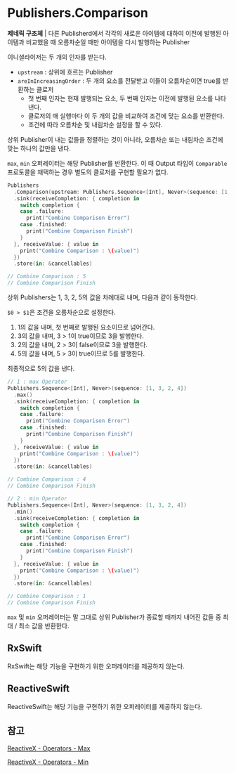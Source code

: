 # Publishers.Comparison

**제네릭 구조체** | 다른 Publisherd에서 각각의 새로운 아이템에 대하여 이전에 발행된 아이템과 비교했을 때 오름차순일 때만 아이템을 다시 발행하는 Publisher

이니셜라이저는 두 개의 인자를 받는다.

- `upstream` : 상위에 흐르는 Publisher
- `areInIncreasingOrder` : 두 개의 요소를 전달받고 이들이 오름차순이면 true를 반환하는 클로저
  - 첫 번째 인자는 현재 발행되는 요소, 두 번째 인자는 이전에 발행된 요소를 나타낸다.
  - 클로저의 매 실행마다 이 두 개의 값을 비교하여 조건에 맞는 요소를 반환한다.
  - 조건에 따라 오름차순 및 내림차순 설정을 할 수 있다.

상위 Publisher이 내는 값들을 정렬하는 것이 아니라, 오름차순 또는 내림차순 조건에 맞는 하나의 값만을 낸다.

`max`, `min` 오퍼레이터는 해당 Publisher를 반환한다. 이 때 Output 타입이 `Comparable` 프로토콜을 채택하는 경우 별도의 클로저를 구현할 필요가 없다.

```swift
Publishers
  .Comparison(upstream: Publishers.Sequence<[Int], Never>(sequence: [1, 3, 2, 5])) { $0 > $1 }
  .sink(receiveCompletion: { completion in
    switch completion {
    case .failure:
      print("Combine Comparison Error")
    case .finished:
      print("Combine Comparison Finish")
    }
  }, receiveValue: { value in
    print("Combine Comparison : \(value)")
  })
  .store(in: &cancellables)

// Combine Comparison : 5
// Combine Comparison Finish
```

상위 Publishers는 1, 3, 2, 5의 값을 차례대로 내며, 다음과 같이 동작한다.

`$0 > $1`은 조건을 오름차순으로 설정한다.

1. 1의 값을 내며, 첫 번째로 발행된 요소이므로 넘어간다.
2. 3의 값을 내며, 3 > 1이 true이므로 3을 발행한다.
3. 2의 값을 내며, 2 > 3이 false이므로 3을 발행한다.
4. 5의 값을 내며, 5 > 3이 true이므로 5를 발행한다.

최종적으로 5의 값을 낸다.

```swift
// 1 : max Operator
Publishers.Sequence<[Int], Never>(sequence: [1, 3, 2, 4])
  .max()
  .sink(receiveCompletion: { completion in
    switch completion {
    case .failure:
      print("Combine Comparison Error")
    case .finished:
      print("Combine Comparison Finish")
    }
  }, receiveValue: { value in
    print("Combine Comparison : \(value)")
  })
  .store(in: &cancellables)

// Combine Comparison : 4
// Combine Comparison Finish

// 2 : min Operator
Publishers.Sequence<[Int], Never>(sequence: [1, 3, 2, 4])
  .min()
  .sink(receiveCompletion: { completion in
    switch completion {
    case .failure:
      print("Combine Comparison Error")
    case .finished:
      print("Combine Comparison Finish")
    }
  }, receiveValue: { value in
    print("Combine Comparison : \(value)")
  })
  .store(in: &cancellables)

// Combine Comparison : 1
// Combine Comparison Finish
```

`max` 및 `min` 오퍼레이터는 말 그대로 상위 Publisher가 종료할 때까지 내어진 값들 중 최대 / 최소 값을 반환한다.

## RxSwift

RxSwift는 해당 기능을 구현하기 위한 오퍼레이터를 제공하지 않는다.

## ReactiveSwift

ReactiveSwift는 해당 기능을 구현하기 위한 오퍼레이터를 제공하지 않는다.

## 참고

[ReactiveX - Operators - Max](http://reactivex.io/documentation/operators/max.html)

[ReactiveX - Operators - Min](http://reactivex.io/documentation/operators/min.html)